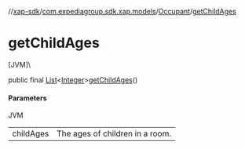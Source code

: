 //[xap-sdk](../../../index.md)/[com.expediagroup.sdk.xap.models](../index.md)/[Occupant](index.md)/[getChildAges](get-child-ages.md)

# getChildAges

[JVM]\

public final [List](https://docs.oracle.com/javase/8/docs/api/java/util/List.html)&lt;[Integer](https://docs.oracle.com/javase/8/docs/api/java/lang/Integer.html)&gt;[getChildAges](get-child-ages.md)()

#### Parameters

JVM

| | |
|---|---|
| childAges | The ages of children in a room. |

